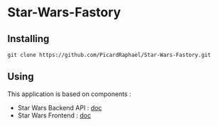 # Star-Wars-Fastory

## Installing

```
git clone https://github.com/PicardRaphael/Star-Wars-Fastory.git

```

## Using

This application is based on components :

- Star Wars Backend API : [doc](back/README.md)
- Star Wars Frontend : [doc](front/README.md)
